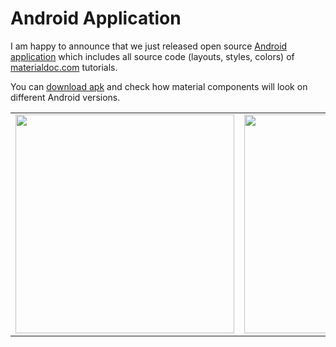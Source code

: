 # Android Application

I am happy to announce that we just released open source [Android application](https://github.com/materialdoc/materialdoc) which includes all source code (layouts, styles, colors) of [materialdoc.com](http://www.materialdoc.com) tutorials.

You can [download apk](https://play.google.com/store/apps/details?id=com.materialdoc) and check how material components will look on different Android versions.

<div>
    <table>
        <tr>
            <td>
                <img width="350" src="/images/screenshot-1-1.png">
             </td>
            <td>
                <img width="350" src="/images/screenshot-2-1.png">
             </td>
        </tr>
    </table>
</div>
